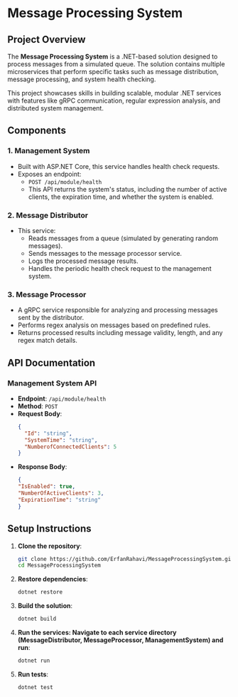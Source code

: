 # Message Processing System

## Project Overview

The **Message Processing System** is a .NET-based solution designed to process messages from a simulated queue. The solution contains multiple microservices that perform specific tasks such as message distribution, message processing, and system health checking.

This project showcases skills in building scalable, modular .NET services with features like gRPC communication, regular expression analysis, and distributed system management.

## Components

### 1. **Management System**
   - Built with ASP.NET Core, this service handles health check requests.
   - Exposes an endpoint:
     - `POST /api/module/health`
     - This API returns the system's status, including the number of active clients, the expiration time, and whether the system is enabled.

### 2. **Message Distributor**
   - This service:
     - Reads messages from a queue (simulated by generating random messages).
     - Sends messages to the message processor service.
     - Logs the processed message results.
     - Handles the periodic health check request to the management system.

### 3. **Message Processor**
   - A gRPC service responsible for analyzing and processing messages sent by the distributor.
   - Performs regex analysis on messages based on predefined rules.
   - Returns processed results including message validity, length, and any regex match details.

## API Documentation

### **Management System API**
- **Endpoint**: `/api/module/health`
- **Method**: `POST`
- **Request Body**:
  ```json
  {
    "Id": "string", 
    "SystemTime": "string", 
    "NumberofConnectedClients": 5
  }
- **Response Body**:
  ```json
  {
  "IsEnabled": true, 
  "NumberOfActiveClients": 3, 
  "ExpirationTime": "string"
  }
  
## Setup Instructions

1. **Clone the repository**:
   ```bash
   git clone https://github.com/ErfanRahavi/MessageProcessingSystem.git
   cd MessageProcessingSystem
   
2. **Restore dependencies**:
   ```bash
   dotnet restore
   
3. **Build the solution**:
   ```bash
   dotnet build
   
4. **Run the services: Navigate to each service directory (MessageDistributor, MessageProcessor, ManagementSystem) and run**:
   ```bash
   dotnet run
   
5. **Run tests**:
   ```bash
   dotnet test


